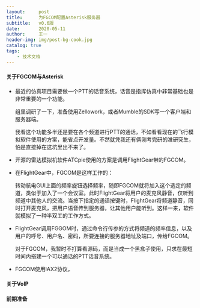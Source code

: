 ```yaml
---
layout:     post
title:      为FGCOM配置Asterisk服务器
subtitle:   v0.6版
date:       2020-05-11
author:     王一
header-img: img/post-bg-cook.jpg
catalog: true
tags:
    - 技术文档
---
```



#### 关于FGCOM与Asterisk


* 最近的仿真项目需要做一个PTT的话音系统，话音是指挥仿真中非常基础也是非常重要的一个功能。

  组里调研了一下，准备使用Zellowork，或者Mumble的SDK写一个客户端和服务器端。

  我看这个功能多半还是要在各个频道进行PTT的通话，不如看看现在的飞行模拟软件使用的方案，能省点开发量。不然就凭我还有俩刚考完研的准研究生，怕是直接掉在这坑里出不来了。


* 开源的雷达模拟机软件ATCpie使用的方案是调用FlightGear带的FGCOM。


* 在FlightGear中，FGCOM是这样工作的：

  转动航电GUI上面的频率旋钮选择频率，随即FGCOM就将加入这个选定的频道，类似于加入了一个会议室。此时FlightGear将用户的麦克风静音，仅听到频道中其他人的交流。当按下指定的通话按键时，FlightGear将频道静音，同时打开麦克风，把用户语音传到服务器，让其他用户能听到。这样一来，软件就模拟了一种半双工的工作方式。

* FlightGear调用FGGOM时，通过命令行传参的方式将频道的频率信息，以及用户的呼号、用户名、密码，所要连接的服务器地址及端口，传给FGCOM。

  对于FGCOM，我暂时不打算看源码，而是当成一个黑盒子使用，只求在最短时间内搭建一个可以通话的PTT话音系统。

* FGCOM使用IAX2协议，

#### 关于VoIP



#### 前期准备


